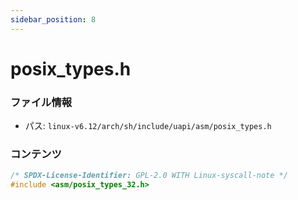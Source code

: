 ```yaml
---
sidebar_position: 8
---
```

# posix_types.h

### ファイル情報

- パス: `linux-v6.12/arch/sh/include/uapi/asm/posix_types.h`

### コンテンツ

```h
/* SPDX-License-Identifier: GPL-2.0 WITH Linux-syscall-note */
#include <asm/posix_types_32.h>

```
